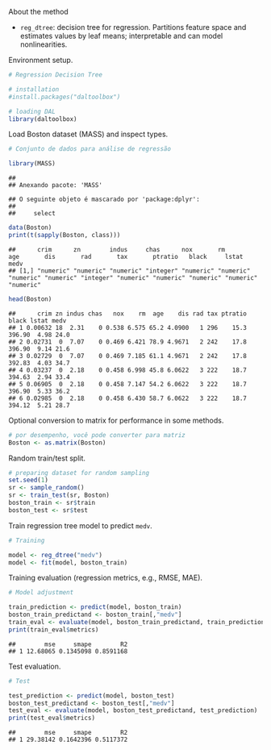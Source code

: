 About the method
- `reg_dtree`: decision tree for regression. Partitions feature space and estimates values by leaf means; interpretable and can model nonlinearities.

Environment setup.

``` r
# Regression Decision Tree

# installation 
#install.packages("daltoolbox")

# loading DAL
library(daltoolbox) 
```

Load Boston dataset (MASS) and inspect types.

``` r
# Conjunto de dados para análise de regressão

library(MASS)
```

```
## 
## Anexando pacote: 'MASS'
```

```
## O seguinte objeto é mascarado por 'package:dplyr':
## 
##     select
```

``` r
data(Boston)
print(t(sapply(Boston, class)))
```

```
##      crim      zn        indus     chas      nox       rm        age       dis       rad       tax       ptratio   black     lstat     medv     
## [1,] "numeric" "numeric" "numeric" "integer" "numeric" "numeric" "numeric" "numeric" "integer" "numeric" "numeric" "numeric" "numeric" "numeric"
```

``` r
head(Boston)
```

```
##      crim zn indus chas   nox    rm  age    dis rad tax ptratio  black lstat medv
## 1 0.00632 18  2.31    0 0.538 6.575 65.2 4.0900   1 296    15.3 396.90  4.98 24.0
## 2 0.02731  0  7.07    0 0.469 6.421 78.9 4.9671   2 242    17.8 396.90  9.14 21.6
## 3 0.02729  0  7.07    0 0.469 7.185 61.1 4.9671   2 242    17.8 392.83  4.03 34.7
## 4 0.03237  0  2.18    0 0.458 6.998 45.8 6.0622   3 222    18.7 394.63  2.94 33.4
## 5 0.06905  0  2.18    0 0.458 7.147 54.2 6.0622   3 222    18.7 396.90  5.33 36.2
## 6 0.02985  0  2.18    0 0.458 6.430 58.7 6.0622   3 222    18.7 394.12  5.21 28.7
```

Optional conversion to matrix for performance in some methods.

``` r
# por desempenho, você pode converter para matriz
Boston <- as.matrix(Boston)
```

Random train/test split.

``` r
# preparing dataset for random sampling
set.seed(1)
sr <- sample_random()
sr <- train_test(sr, Boston)
boston_train <- sr$train
boston_test <- sr$test
```

Train regression tree model to predict `medv`.

``` r
# Training

model <- reg_dtree("medv")
model <- fit(model, boston_train)
```

Training evaluation (regression metrics, e.g., RMSE, MAE).

``` r
# Model adjustment

train_prediction <- predict(model, boston_train)
boston_train_predictand <- boston_train[,"medv"]
train_eval <- evaluate(model, boston_train_predictand, train_prediction)
print(train_eval$metrics)
```

```
##        mse     smape        R2
## 1 12.68065 0.1345098 0.8591168
```

Test evaluation.

``` r
# Test

test_prediction <- predict(model, boston_test)
boston_test_predictand <- boston_test[,"medv"]
test_eval <- evaluate(model, boston_test_predictand, test_prediction)
print(test_eval$metrics)
```

```
##        mse     smape        R2
## 1 29.38142 0.1642396 0.5117372
```

